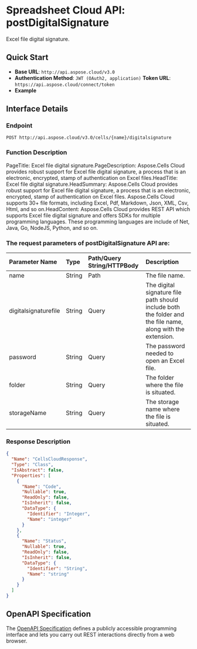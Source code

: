 # **Spreadsheet Cloud API: postDigitalSignature**

Excel file digital signature. 


## **Quick Start**

- **Base URL**: `http://api.aspose.cloud/v3.0`
- **Authentication Method**: `JWT (OAuth2, application)`  **Token URL**: `https://api.aspose.cloud/connect/token`
- **Example** 

## **Interface Details**

### **Endpoint** 

```
POST http://api.aspose.cloud/v3.0/cells/{name}/digitalsignature
```
### **Function Description**
PageTitle: Excel file digital signature.PageDescription: Aspose.Cells Cloud provides robust support for Excel file digital signature, a process that is an electronic, encrypted, stamp of authentication on Excel files.HeadTitle: Excel file digital signature.HeadSummary: Aspose.Cells Cloud provides robust support for Excel file digital signature, a process  that is an electronic, encrypted, stamp of authentication on Excel files. Aspose.Cells Cloud supports 30+ file formats, including Excel, Pdf, Markdown, Json, XML, Csv, Html, and so on.HeadContent: Aspose.Cells Cloud provides  REST API which supports Excel file digital signature and offers SDKs for multiple programming languages. These programming languages are include of Net, Java, Go, NodeJS, Python, and so on.

### The request parameters of **postDigitalSignature** API are: 

| Parameter Name | Type | Path/Query String/HTTPBody | Description | 
| :- | :- | :- |:- | 
|name|String|Path|The file name.|
|digitalsignaturefile|String|Query|The digital signature file path should include both the folder and the file name, along with the extension.|
|password|String|Query|The password needed to open an Excel file.|
|folder|String|Query|The folder where the file is situated.|
|storageName|String|Query|The storage name where the file is situated.|

### **Response Description**
```json
{
  "Name": "CellsCloudResponse",
  "Type": "Class",
  "IsAbstract": false,
  "Properties": [
    {
      "Name": "Code",
      "Nullable": true,
      "ReadOnly": false,
      "IsInherit": false,
      "DataType": {
        "Identifier": "Integer",
        "Name": "integer"
      }
    },
    {
      "Name": "Status",
      "Nullable": true,
      "ReadOnly": false,
      "IsInherit": false,
      "DataType": {
        "Identifier": "String",
        "Name": "string"
      }
    }
  ]
}
```


## OpenAPI Specification

The [OpenAPI Specification](https://reference.aspose.cloud/cells/#/ProtectionController/PostDigitalSignature) defines a publicly accessible programming interface and lets you carry out REST interactions directly from a web browser.
